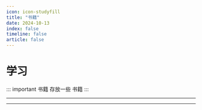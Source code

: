 ```yaml
---
icon: icon-studyfill
title: "书籍"
date: 2024-10-13
index: false
timeline: false
article: false
---
```

# 学习

::: important  书籍
    存放一些 书籍
:::

---

<Catalog base="/life/books" />

---
